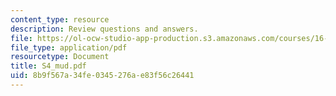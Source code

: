 ```yaml
---
content_type: resource
description: Review questions and answers.
file: https://ol-ocw-studio-app-production.s3.amazonaws.com/courses/16-01-unified-engineering-i-ii-iii-iv-fall-2005-spring-2006/8b9f567a34fe0345276ae83f56c26441_S4_mud.pdf
file_type: application/pdf
resourcetype: Document
title: S4_mud.pdf
uid: 8b9f567a-34fe-0345-276a-e83f56c26441
---
```

